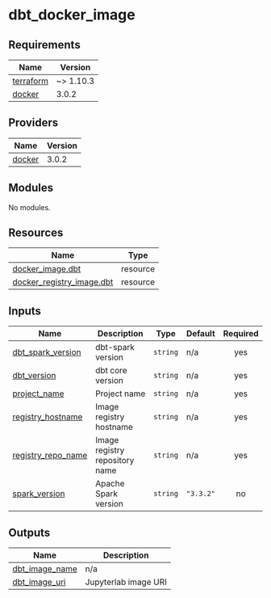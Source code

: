 # dbt_docker_image

<!-- BEGINNING OF PRE-COMMIT-TERRAFORM DOCS HOOK -->
## Requirements

| Name | Version |
|------|---------|
| <a name="requirement_terraform"></a> [terraform](#requirement\_terraform) | ~> 1.10.3 |
| <a name="requirement_docker"></a> [docker](#requirement\_docker) | 3.0.2 |

## Providers

| Name | Version |
|------|---------|
| <a name="provider_docker"></a> [docker](#provider\_docker) | 3.0.2 |

## Modules

No modules.

## Resources

| Name | Type |
|------|------|
| [docker_image.dbt](https://registry.terraform.io/providers/kreuzwerker/docker/3.0.2/docs/resources/image) | resource |
| [docker_registry_image.dbt](https://registry.terraform.io/providers/kreuzwerker/docker/3.0.2/docs/resources/registry_image) | resource |

## Inputs

| Name | Description | Type | Default | Required |
|------|-------------|------|---------|:--------:|
| <a name="input_dbt_spark_version"></a> [dbt\_spark\_version](#input\_dbt\_spark\_version) | dbt-spark version | `string` | n/a | yes |
| <a name="input_dbt_version"></a> [dbt\_version](#input\_dbt\_version) | dbt core version | `string` | n/a | yes |
| <a name="input_project_name"></a> [project\_name](#input\_project\_name) | Project name | `string` | n/a | yes |
| <a name="input_registry_hostname"></a> [registry\_hostname](#input\_registry\_hostname) | Image registry hostname | `string` | n/a | yes |
| <a name="input_registry_repo_name"></a> [registry\_repo\_name](#input\_registry\_repo\_name) | Image registry repository name | `string` | n/a | yes |
| <a name="input_spark_version"></a> [spark\_version](#input\_spark\_version) | Apache Spark version | `string` | `"3.3.2"` | no |

## Outputs

| Name | Description |
|------|-------------|
| <a name="output_dbt_image_name"></a> [dbt\_image\_name](#output\_dbt\_image\_name) | n/a |
| <a name="output_dbt_image_uri"></a> [dbt\_image\_uri](#output\_dbt\_image\_uri) | Jupyterlab image URI |
<!-- END OF PRE-COMMIT-TERRAFORM DOCS HOOK -->
